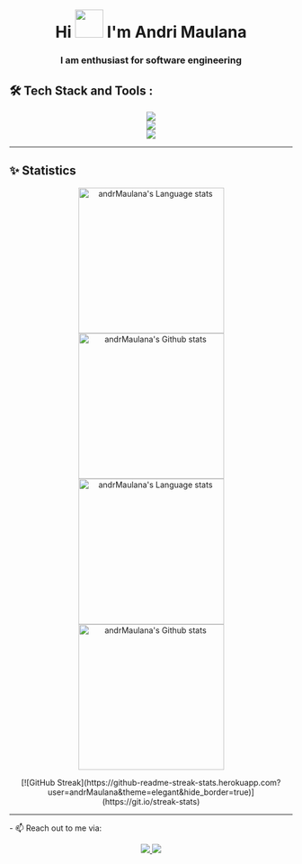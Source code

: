 <h1 align="center">Hi <img src = "https://raw.githubusercontent.com/MartinHeinz/MartinHeinz/master/wave.gif" width = 50px> I'm Andri Maulana</h1>
<h3 align="center">I am enthusiast for software engineering</h3>

<h2 align="left">🛠 Tech Stack and Tools :</h2>

<p align="left"> 
	<div align="center">
		<img src="https://skillicons.dev/icons?i=go,ts,js,php,java,rust,c,cs,python,html,css" /> <br>
		<img src="https://skillicons.dev/icons?i=nextjs,laravel,react,bun,nodejs,vite,nestjs,express,tailwind,bootstrap" /><br>
      		<img src="https://skillicons.dev/icons?i=redis,postgres,mysql,mongodb,graphql,kafka,docker,postman,git,aws,gcp" /><br>
	</div>
</p>
<hr>

## ✨ Statistics

<!-- Light Mode -->
<div align="center"> 
<a href="https://github.com/anuraghazra/github-readme-stats#gh-light-mode-only">
<img height=259 src="https://github-readme-stats-git-masterrstaa-rickstaa.vercel.app/api/top-langs/?username=andrMaulana&layout=compact&langs_count=12&hide_border=true&role=owner,collaborator&theme=default#gh-light-mode-only" alt="andrMaulana's Language stats" />
</a>

<a href="https://github.com/anuraghazra/github-readme-stats#gh-light-mode-only">
<img height=259 src="https://github-readme-stats-git-masterrstaa-rickstaa.vercel.app/api?username=andrMaulana&show_icons=true&line_height=28&hide_border=true&card_width=347&include_all_commits=true&role=owner,collaborator&show=reviews,discussions_answered&rank_icon=percentile&exclude_repo=github-readme-stats&theme=default#gh-light-mode-only" alt="andrMaulana's Github stats" />
</a>
</div>

<!-- Dark Mode -->
<div align="center"> 
<a href="https://github.com/anuraghazra/github-readme-stats#gh-dark-mode-only">
<img height=259 src="https://github-readme-stats-git-masterrstaa-rickstaa.vercel.app/api/top-langs/?username=andrMaulana&layout=compact&langs_count=12&hide_border=true&role=owner,collaborator&theme=dark&bg_color=000000#gh-dark-mode-only" alt="andrMaulana's Language stats" />
</a>

 
<a href="https://github.com/anuraghazra/github-readme-stats#gh-dark-mode-only">
<img height=259 src="https://github-readme-stats-git-masterrstaa-rickstaa.vercel.app/api?username=andrMaulana&show_icons=true&line_height=28&hide_border=true&card_width=347&include_all_commits=true&role=owner,collaborator&show=reviews,discussions_answered&rank_icon=percentile&exclude_repo=github-readme-stats&theme=dark&bg_color=000000#gh-dark-mode-only" alt="andrMaulana's Github stats" />
</a>
</div>

<p align="center">
   [![GitHub Streak](https://github-readme-streak-stats.herokuapp.com?user=andrMaulana&theme=elegant&hide_border=true)](https://git.io/streak-stats)
	<br>
</p>

<hr>

<p>
	- 📫 Reach out to me via: <br>
	<div align="center">
	  <a href="mailto:andryymaulana2000@gmail.com">
	    <img src="https://img.shields.io/badge/Gmail-333333?style=for-the-badge&logo=gmail&logoColor=red" />
	  </a>
	  <a href="https://linkedin.com/in/andrimaullana" target="_blank">
	    <img src="https://img.shields.io/badge/LinkedIn-0077B5?style=for-the-badge&logo=linkedin&logoColor=white" target="_blank" />
	  </a>
	</div>
	
</p>
